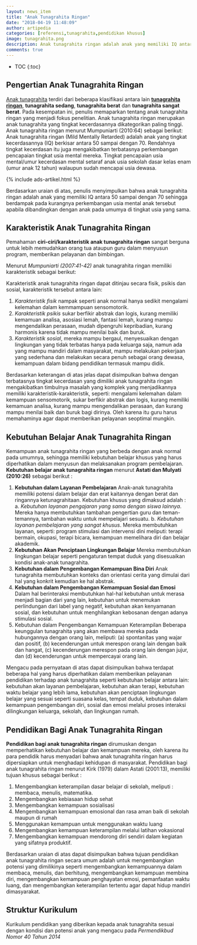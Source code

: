 ```yaml
---
layout: news_item
title: "Anak Tunagrahita Ringan"
date: "2018-04-19 11:48:09"
author: artipedia
categories: [referensi,tunagrahita,pendidikan khusus]
image: tunagrahita.png
description: Anak tunagrahita ringan adalah anak yang memiliki IQ antara 50 sampai dengan 70 yang mengakibatkan terbatasnya perkembangan pencapaian tingkat usia mental mereka.
comments: true
---
```


* TOC
{:toc}

## Pengertian Anak Tunagrahita Ringan
[Anak tunagrahita](https://artipedia.site/wiki/tunagrahita.html "Anak Tunagrahita") terdiri dari beberapa klasifikasi antara lain **[tunagrahita ringan](https://artipedia.site/wiki/anak-tunagrahita-ringan.html "Anak Tunagrahita Ringan")**, **tunagrahita sedang**, **tunagrahita berat** dan **tunagrahita sangat berat**. Pada kesempatan ini, penulis memaparkan tentang anak tunagrahita ringan yang menjadi fokus penelitian.
Anak tunagrahita ringan merupakan anak tunagrahita yang tingkat kecerdasannya dikategorikan paling tinggi. Anak tunagrahita ringan menurut Mumpuniarti (2010:64) sebagai berikut:
Anak tunagrahita ringan (Mild Mentally Retarded) adalah anak yang tingkat kecerdasannya (IQ) berkisar antara 50 sampai dengan 70. Rendahnya tingkat kecerdasan itu juga mengakibatkan terbatasnya perkembangan pencapaian tingkat usia mental mereka. Tingkat pencapaian usia mental/umur kecerdasan mental setaraf anak usia sekolah dasar kelas enam (umur anak 12 tahun) walaupun sudah mencapai usia dewasa.

{% include ads-artikel.html %}

Berdasarkan uraian di atas, penulis menyimpulkan bahwa anak tunagrahita ringan adalah anak yang memiliki IQ antara 50 sampai dengan 70 sehingga berdampak pada kurangnya perkembangan usia mental anak tersebut apabila dibandingkan dengan anak pada umumya di tingkat usia yang sama.
## Karakteristik Anak Tunagrahita Ringan
Pemahaman **ciri-ciri/karakteristik anak tunagrahita ringan** sangat berguna untuk lebih memudahkan orang tua ataupun guru dalam menyusun program, memberikan pelayanan dan bimbingan.

Menurut *Mumpuniarti (2007:41-42)* anak tunagrahita ringan memiliki karakteristik sebagai berikut:

Karakteristik anak tunagrahita ringan dapat ditinjau secara fisik, psikis dan sosial, karakteristik tersebut antara lain:
1. *Karakteristik fisik* nampak seperti anak normal hanya sedikit mengalami kelemahan dalam kemmampuan sensomotorik.
2. *Karakteristik psikis* sukar berfikir abstrak dan logis, kurang memiliki kemamuan analisa, asosiasi lemah, fantasi lemah, kurang mampu mengendalikan perasaan, mudah dipengruhi kepribadian, kurang harmonis karena tidak mampu menilai baik dan buruk. 
3. *Karakteristik sosial*, mereka mampu bergaul, menyesuaikan dengan lingkungan yang tidak terbatas hanya pada keluarga saja, namun ada yang mampu mandiri dalam masyarakat, mampu melakukan pekerjaan yang sederhana dan melakukan secara penuh sebagai orang dewasa, kemampuan dalam bidang pendidikan termasuk  mampu didik.

Berdasarkan keterangan di atas jelas dapat disimpulkan bahwa dengan terbatasnya tingkat kecerdasan yang dimiliki anak tunagrahita ringan mengakibatkan timbulnya masalah yang komplek yang menjadikannya memiliki karakteristik-karakteristik, seperti: mengalami kelemahan dalam kemampuan sensomotorik, sukar berfikir abstrak dan logis, kurang memiliki kemamuan analisa, kurang mampu mengendalikan perasaan, dan kurang mampu menilai baik dan buruk bagi dirinya. Oleh karena itu guru harus memahaminya agar dapat memberikan pelayanan seoptimal mungkin. 

## Kebutuhan Belajar Anak Tunagrahita Ringan
Kemampuan anak tunagrahita ringan yang berbeda dengan anak normal pada umumnya, sehingga memiliki kebutuhan belajar khusus yang harus diperhatikan dalam menyusun dan melaksanakan program pembelajaran. 
**Kebutuhan belajar anak tunagrahita ringan** menurut **Astati dan Mulyati (2010:26)** sebagai berikut :
1.	**Kebutuhan dalam Layanan Pembelajaran**
Anak-anak tunagrahita memiliki potensi dalam belajar dan erat kaitannya dengan berat dan ringannya ketunagrahitaan. Kebutuhan khusus yang dimaksud adalah :
a.	*Kebutuhan layanan pengajaran yang sama dengan siswa lainnya*. Mereka hanya membutuhkan tambahan pengertian guru dan teman-temannya, tambahan waktu untuk mempelajari sesuatu.
b.	*Kebutuhan layanan pembelajaran yang sangat khusus*. Mereka membutuhkan layanan, seperti: program stimulasi dan intervensi dini meliputi: terapi bermain, okupasi, terapi bicara, kemampuan memelihara diri dan belajar akademik.
2. **Kebutuhan Akan Penciptaan Lingkungan Belajar**
Mereka membutuhkan lingkungan belajar seperti pengaturan tempat duduk yang disesuaikan kondisi anak-anak tunagrahita.
3. **Kebutuhan dalam Pengembangan Kemampuan Bina Diri**
Anak tunagrahita membutuhkan konteks dan orientasi cerita yang dimulai dari hal yang konkrit kemudian ke hal abstrak.
4. **Kebutuhan dalam Pengembangan Kemampuan Sosial dan Emosi**
Dalam hal berinteraksi membutuhkan hal-hal kebutuhan untuk merasa menjadi bagian dari yang lain, kebutuhan untuk menemukan perlindungan dari label yang negatif, kebutuhan akan kenyamanan sosial, dan kebutuhan untuk menghilangkan kebosanan dengan adanya stimulasi sosial.
5. Kebutuhan dalam Pengembangan Kemampuan Keterampilan
Beberapa keunggulan tunagrahita yang akan membawa mereka pada hubungannya dengan orang lain, meliputi: (a) spontanitas yang wajar dan positif, (b) kecenderungan untuk merespon orang lain dengan baik dan hangat, (c) kecenderungan merespon pada orang lain dengan jujur, dan (d) kecenderungan untuk mempercayai orang lain.

Mengacu pada pernyataan di atas dapat disimpulkan bahwa terdapat beberapa hal yang harus diperhatikan dalam memberikan pelayanan pendidikan terhadap anak tunagrahita seperti kebutuhan belajar antara lain: kebutuhan akan layanan pembelajaran, kebutuhan akan terapi, kebutuhan waktu belajar yang lebih lama, kebutuhan akan penciptaan lingkungan belajar yang sesuai seperti suasana kelas, tempat duduk, kebutuhan dalam kemampuan pengembangan diri, sosial dan emosi melalui proses interaksi dilingkungan keluarga, sekolah, dan lingkungan rumah.

## Pendidikan Bagi Anak Tunagrahita Ringan
**Pendidikan bagi anak tunagrahita ringan** dirumuskan dengan memperhatikan kebutuhan belajar dan kemampuan mereka, oleh karena itu  para pendidik harus menyadari bahwa anak tunagrahita ringan harus dipersiapkan untuk menghadapi kehidupan di masyarakat. Pendidikan bagi anak tunagrahita ringan menurut Kirk (1979) dalam Astati (2001:13), memiliki tujuan khusus sebagai berikut :
1. Mengembangkan keterampilan dasar belajar di sekolah, meliputi : membaca, menulis, matematika.
2. Mengembangkan kebiasaan hidup sehat
3. Mengembangkan kemampuan sosialisasi
4. Mengembangkan kemampuan emosional dan rasa aman baik di sekolah maupun di rumah
5. Menggunakan kemampuan untuk menggunakan waktu luang
6. Mengembangkan kemampuan keterampilan melalui latihan vokasional
7. Mengembangkan kemampuan mendorong diri sendiri dalam kegiatan yang sifatnya produktif.

Berdasarkan uraian di atas dapat disimpulkan bahwa tujuan pendidikan anak tunagrahita ringan secara umum adalah untuk mengembangkan potensi yang dimilikinya seperti mengembangkan kemampuannya dalam membaca, menulis, dan berhitung, mengembangkan kemampuan membina diri, mengembangkan kemampuan penghayatan emosi, pemanfaatan waktu luang, dan mengembangkan keterampilan tertentu agar dapat hidup mandiri dimasyarakat. 

## Struktur Kurikulum
Kurikulum pendidikan yang diberikan kepada anak tunagrahita sesuai dengan kondisi dan potensi anak yang mengacu pada *Permendikbud Nomor 40 Tahun 2014*
